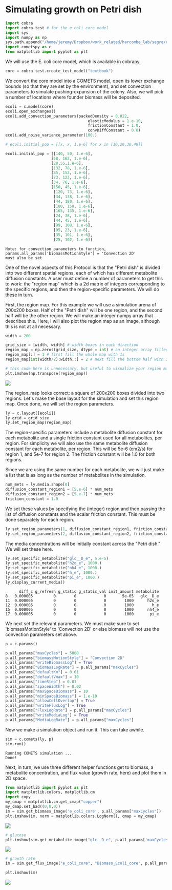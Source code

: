 # Simulating growth on Petri dish



```python
import cobra
import cobra.test # for the e coli core model
import sys
import numpy as np
sys.path.append("/home/jeremy/Dropbox/work_related/harcombe_lab/segre/cometspy") # not necessary if you pip install cometspy
import cometspy as c
from matplotlib import pyplot as plt

```

We will use the E. coli core model, which is available in cobrapy.


```python
core = cobra.test.create_test_model("textbook")
```

We convert the core model into a COMETS model, open its lower exchange bounds (so that they are set by the environment), and set convection parameters to simulate pushing-expansion of the colony. Also, we will pick a number of locations where founder biomass will be deposited.


```python
ecoli = c.model(core)
ecoli.open_exchanges()
ecoli.add_convection_parameters(packedDensity = 0.022,
                                    elasticModulus = 1.e-10,
                                    frictionConstant = 1.0,
                                    convDiffConstant = 0.0)
ecoli.add_noise_variance_parameter(100.)

# ecoli.initial_pop = [[x, x, 1.e-6] for x in [10,20,30,40]]

ecoli.initial_pop = [[140, 50, 1.e-6],
                    [58, 162, 1.e-6],
                    [28,55,1.e-6],
                    [132, 78, 1.e-6],
                    [85, 152, 1.e-6],
                    [73, 123, 1.e-6],
                    [34, 76, 1.e-6],
                    [150, 45, 1.e-6],
                     [120, 73, 1.e-6],
                     [34, 138, 1.e-6],
                     [44, 180, 1.e-6],
                     [180, 150, 1.e-6],
                     [165, 135, 1.e-6],
                     [24, 38, 1.e-6],
                     [44, 45, 1.e-6],
                     [99, 108, 1.e-6],
                     [95, 23, 1.e-6],
                     [35, 101, 1.e-6],
                     [25, 102, 1.e-6]]
```

    Note: for convection parameters to function,
    params.all_params['biomassMotionStyle'] = 'Convection 2D'
    must also be set


One of the novel aspects of this Protocol is that the "Petri dish" is divided into two different spatial regions, each of which has different metabolite diffusion constants. A user must define a number of parameters to get this to work: the "region map" which is a 2d matrix of integers corresponding to the specific regions, and then the region-specific parameters. We will do these in turn.  

First, the region map.  For this example we will use a simulation arena of 200x200 boxes. Half of the "Petri dish" will be one region, and the second half will be the other region. We will make an integer numpy array that describes this. Here, I will also plot the region map as an image, although this is not at all necessary.


```python
width = 200

grid_size = [width, width] # width boxes in each direction
region_map = np.zeros(grid_size, dtype = int) # an integer array filled with zeros
region_map[:] = 1 # first fill the whole map with 1s
region_map[int(width/2):width,:] = 2 # next fill the bottom half with 2s

# this code here is unnecessary, but useful to visualize your region map:
plt.imshow(np.transpose(region_map))
```





![](img/petri_dish_1.png)


The region_map looks correct: a square of 200x200 boxes divided into two regions. Let's make the base layout for the simulation and set this region map. Once done, we will set the region parameters.


```python
ly = c.layout([ecoli])
ly.grid = grid_size
ly.set_region_map(region_map)
```

The region-specific parameters include a metabolite diffusion constant for each metabolite and a single friction constant used for all metabolites, per region. For simplicity we will also use the same metabolite diffusion constant for each metabolite, per region.  This will be 5e-6 (cm2/s) for region 1, and 5e-7 for region 2. The friction constant will be 1.0 for both regions.

Since we are using the same number for each metabolite, we will just make a list that is as long as the number of metabolites in the simulation.


```python
num_mets = ly.media.shape[0]
diffusion_constant_region1 = [5.e-6] * num_mets
diffusion_constant_region2 = [5.e-7] * num_mets
friction_constant = 1.0
```

We set these values by specifying the (integer) region and then passing the list of diffusion constants and the scalar friction constant.  This must be done separately for each region.


```python
ly.set_region_parameters(1, diffusion_constant_region1, friction_constant)
ly.set_region_parameters(2, diffusion_constant_region2, friction_constant)
```

The media concentrations will be initially constant across the "Petri dish." We will set these here.


```python
ly.set_specific_metabolite("glc__D_e", 5.e-5)
ly.set_specific_metabolite("h2o_e", 1000.)
ly.set_specific_metabolite("nh4_e", 1000.)
ly.set_specific_metabolite("h_e", 1000.)
ly.set_specific_metabolite("pi_e", 1000.)
ly.display_current_media()
```

          diff_c g_refresh g_static g_static_val init_amount metabolite
    8   0.000005         0        0            0       5e-05   glc__D_e
    11  0.000005         0        0            0        1000      h2o_e
    12  0.000005         0        0            0        1000        h_e
    15  0.000005         0        0            0        1000      nh4_e
    17  0.000005         0        0            0        1000       pi_e


We next set the relevant parameters. We must make sure to set 'biomassMotionStyle' to 'Convection 2D' or else biomass will not use the convection parameters set above.


```python
p = c.params()

p.all_params["maxCycles"] = 5000
p.all_params["biomassMotionStyle"] = "Convection 2D"
p.all_params["writeBiomassLog"] = True
p.all_params["BiomassLogRate"] = p.all_params["maxCycles"]
p.all_params["defaultKm"] = 0.01
p.all_params["defaultVmax"] = 10
p.all_params["timeStep"] = 0.01
p.all_params["spaceWidth"] = 0.02
p.all_params["maxSpaceBiomass"] = 10
p.all_params["minSpaceBiomass"] = 1.e-10
p.all_params["allowCellOverlap"] = True
p.all_params["writeFluxLog"] = True
p.all_params["FluxLogRate"] = p.all_params["maxCycles"]
p.all_params["writeMediaLog"] = True
p.all_params["MediaLogRate"] = p.all_params["maxCycles"]
```

Now we make a simulation object and run it.  This can take awhile.


```python
sim = c.comets(ly, p)
sim.run()
```

    Running COMETS simulation ...
    Done!


Next, in turn, we use three different helper functions get to biomass, a metabolite concentration, and flux value (growth rate, here) and plot them in 2D space.


```python
from matplotlib import pyplot as plt
import matplotlib.colors, matplotlib.cm
import copy
my_cmap = matplotlib.cm.get_cmap("copper")
my_cmap.set_bad((0,0,0))
im = sim.get_biomass_image('e_coli_core', p.all_params["maxCycles"])
plt.imshow(im, norm = matplotlib.colors.LogNorm(), cmap = my_cmap)
```




![](img/petri_dish_2.png)



```python
# glucose
plt.imshow(sim.get_metabolite_image("glc__D_e", p.all_params['maxCycles']+1))
```



![](img/petri_dish_3.png)



```python
# growth rate
im = sim.get_flux_image("e_coli_core", "Biomass_Ecoli_core", p.all_params["maxCycles"])
```


```python
plt.imshow(im)
```



![](img/petri_dish_4.png)


